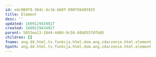 ```yaml
---
id: e4c009f9-364c-4c16-b68f-090f56405925
title: Element
desc: ''
updated: 1609129434927
created: 1609129434927
parent: 5853ea13-1844-4d66-9c56-60b8557dfb85
children: []
fname: ang.dd.html.ts.funkcja.html.dom.ang.zdarzenie.html.element
hpath: ang.dd.html.ts.funkcja.html.dom.ang.zdarzenie.html.element
---
```



